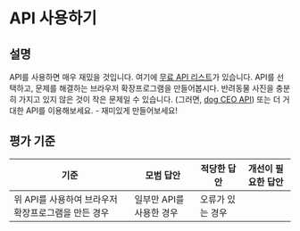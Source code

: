 # API 사용하기

## 설명

API를 사용하면 매우 재밌을 것입니다. 여기에 [무료 API 리스트](https://github.com/public-apis/public-apis)가 있습니다. API를 선택하고, 문제를 해결하는 브라우저 확장프로그램을 만들어봅시다. 반려동물 사진을 충분히 가지고 있지 않은 것이 작은 문제일 수 있습니다. (그러면, [dog CEO API](https://dog.ceo/dog-api/)) 또는 더 거대한 API를 이용해보세요. - 재미있게 만들어보세요!

## 평가 기준

| 기준                                                | 모범 답안                | 적당한 답안      | 개선이 필요한 답안 |
| --------------------------------------------------- | ------------------------ | ---------------- | ------------------ |
| 위 API를 사용하여 브라우저 확장프로그램을 만든 경우 | 일부만 API를 사용한 경우 | 오류가 있는 경우 |
